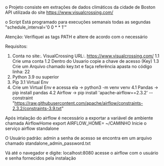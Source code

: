 o Projeto consiste em extrações de dados climáticos da cidade de Boston 
API utilizada do site https://www.visualcrossing.com/

o Script Está programado para execuções semanais todas as segundas "schedule_interval='0 0 * * 1'"

Atenção: Verifiquei as tags PATH e altere de acordo com o necessário 

Requisitos:
1. Conta no site:. VisualCrossing URL:. https://www.visualcrossing.com/
    1.1 Crie uma conta
    1.2 Dentro do Usuario copie a chave de acesso (Key)
    1.3 Crie um Arquivo chamado key.txt e faça referência apasta no código linha: 22
2. Python 3.9 ou superior
3. Pip
    3.1 Virtual Env
4. Crie um Virtual Env e acessa ela ->  python3 -m venv venv
    4.1 Pandas      -> pip install pandas
    4.2 Airflow     -> pip install 'apache-airflow==2.3.2' --constraint "https://raw.githubusercontent.com/apache/airflow/constraints-2.3.2/constraints-3.9.txt"

Após intalação do airflow é necessário a exportar a variável de ambiente chamada AirflowHome
export AIRFLOW_HOME= ~/CAMINHO
Inicie o serviço
airflow standalone

O Usuário padrão: admin
a senha de acesso se encontra em um arquivo chamado standalone_admin_password.txt

Vá até o navegador e digite:
localhost:8080
acesse o airflow com o usuário e senha fornecidos pela instalação
